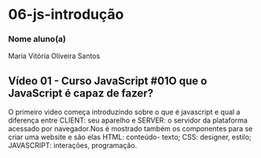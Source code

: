 # 06-js-introdução
### Nome aluno(a)
Maria Vitória Oliveira Santos
## Vídeo 01 - Curso JavaScript #01O que o JavaScript é capaz de fazer? 
O primeiro video começa introduzindo sobre o que é javascript e qual a diferença entre CLIENT: seu aparelho e SERVER: o servidor da plataforma acessado por navegador.Nos é mostrado também os componentes para se criar uma website e são elas HTML: conteúdo- texto; CSS: designer, estilo; JAVASCRIPT: interações, programação.


